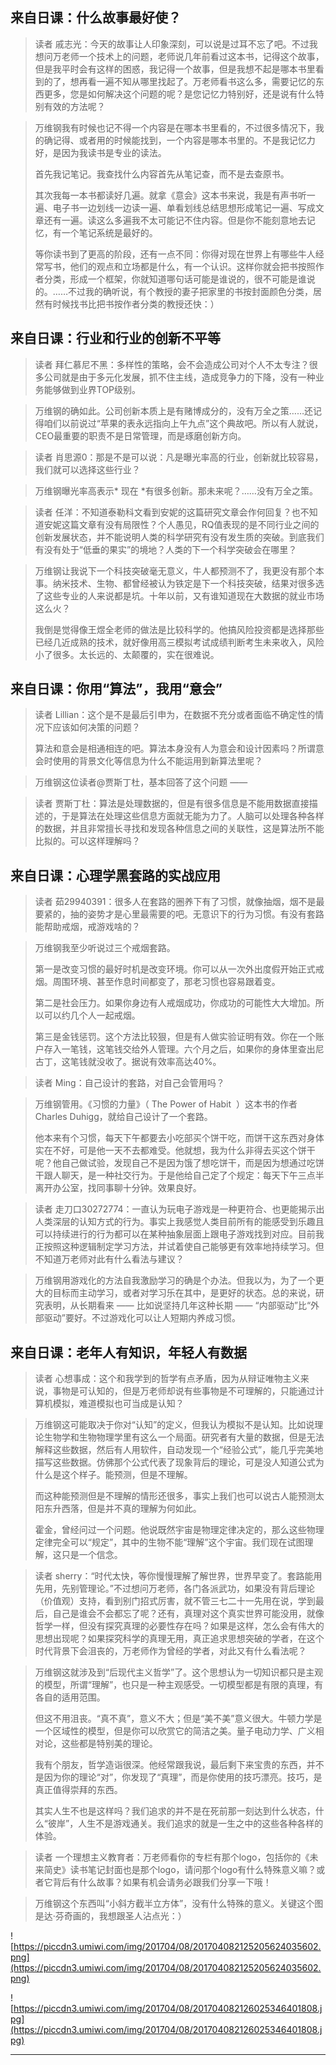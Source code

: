 ## 来自日课：什么故事最好使？

> 读者 戚志光：今天的故事让人印象深刻，可以说是过耳不忘了吧。不过我想问万老师一个技术上的问题，老师说几年前看过这本书，记得这个故事，但是我平时会有这样的困惑，我记得一个故事，但是我想不起是哪本书里看到的了，想再看一遍不知从哪里找起了。万老师看书这么多，需要记忆的东西更多，您是如何解决这个问题的呢？是您记忆力特别好，还是说有什么特别有效的方法呢？

> 万维钢我有时候也记不得一个内容是在哪本书里看的，不过很多情况下，我的确记得、或者用的时候能找到，一个内容是哪本书里的。不是我记忆力好，是因为我读书是专业的读法。
> 
> 首先我记笔记。我查找什么内容首先从笔记查，而不是去查原书。
> 
> 其次我每一本书都读好几遍。就拿《意会》这本书来说，我是有声书听一遍、电子书一边划线一边读一遍、单看划线总结思想形成笔记一遍、写成文章还有一遍。读这么多遍我不太可能记不住内容。但是你不能刻意地去记忆，有一个笔记系统是最好的。
> 
> 
> 
> 等你读书到了更高的阶段，还有一点不同：你得对现在世界上有哪些牛人经常写书，他们的观点和立场都是什么，有一个认识。这样你就会把书按照作者分类，形成一个框架，你就知道哪句话可能是谁说的，很不可能是谁说的。……不过我的确听说，有个教授的妻子把家里的书按封面颜色分类，居然有时候找书比把书按作者分类的教授还快：） 

## 来自日课：行业和行业的创新不平等

> 读者 拜仁慕尼不黑：多样性的策略，会不会造成公司对个人不太专注？很多公司就是由于多元化发展，抓不住主线，造成竞争力的下降，没有一种业务能够做到业界TOP级别。

> 万维钢的确如此。公司创新本质上是有赌博成分的，没有万全之策……还记得咱们以前说过“苹果的表永远指向上午九点”这个典故吧。所以有人就说，CEO最重要的职责不是日常管理，而是琢磨创新方向。

> 读者 肖思源0：那是不是可以说：凡是曝光率高的行业，创新就比较容易，我们就可以选择这些行业？

> 万维钢曝光率高表示* 现在 *有很多创新。那未来呢？……没有万全之策。

> 读者 任洋：不知道泰勒科文看到安妮的这篇研究文章会作何回复？也不知道安妮这篇文章有没有局限性？个人愚见，RQ值表现的是不同行业之间的创新发展状态，并不能说明人类的科学研究有没有发生质的突破。到底我们有没有处于“低垂的果实”的境地？人类的下一个科学突破会在哪里？

> 万维钢让我说下一个科技突破毫无意义，牛人都预测不了，我更没有那个本事。纳米技术、生物、都曾经被认为铁定是下一个科技突破，结果对很多选了这些专业的人来说都是坑。十年以前，又有谁知道现在大数据的就业市场这么火？
> 
> 我倒是觉得像王煜全老师的做法是比较科学的。他搞风险投资都是选择那些已经几近成熟的技术，就好像用高三模拟考试成绩判断考生未来收入，风险小了很多。太长远的、太颠覆的，实在很难说。 

## 来自日课：你用“算法”，我用“意会”

> 读者 Lillian：这个是不是最后引申为，在数据不充分或者面临不确定性的情况下应该如何决策的问题？
> 
> 算法和意会是相通相连的吧。算法本身没有人为意会和设计因素吗？所谓意会时使用的背景文化等信息为什么不能运用到新算法里呢？

> 万维钢这位读者@贾斯丁杜，基本回答了这个问题 —— 

> 读者 贾斯丁杜：算法是处理数据的，但是有很多信息是不能用数据直接描述的，于是算法在处理这些信息方面就无能为力了。人脑可以处理各种各样的数据，并且非常擅长寻找和发现各种信息之间的关联性，这是算法所不能比拟的。可以这样理解吗？

## 来自日课：心理学黑套路的实战应用

> 读者 茹29940391：很多人在套路的圈养下有了习惯，就像抽烟，烟不是最要紧的，抽的姿势才是心里最需要的吧。无意识下的行为习惯。有没有套路能帮助戒烟，戒游戏啥的？

> 万维钢我至少听说过三个戒烟套路。
> 
> 第一是改变习惯的最好时机是改变环境。你可以从一次外出度假开始正式戒烟。周围环境、甚至作息时间都变了，那老习惯也容易跟着变。
> 
> 第二是社会压力。如果你身边有人戒烟成功，你成功的可能性大大增加。所以可以约几个人一起戒烟。
> 
> 第三是金钱惩罚。这个方法比较狠，但是有人做实验证明有效。你在一个账户存入一笔钱，这笔钱交给外人管理。六个月之后，如果你的身体里查出尼古丁，这笔钱就没收了。据说有效率高达40%。 

> 读者 Ming：自己设计的套路，对自己会管用吗？

> 万维钢管用。《习惯的力量》（ The Power of Habit  ）这本书的作者Charles Duhigg，就给自己设计了一个套路。
> 
> 他本来有个习惯，每天下午都要去小吃部买个饼干吃，而饼干这东西对身体实在不好，可是他一天不去都难受。他就想，我为什么非得去买这个饼干呢？他自己做试验，发现自己不是因为饿了想吃饼干，而是因为想通过吃饼干跟人聊天，是一种社交行为。于是他给自己定了个规定：每天下午三点半离开办公室，找同事聊十分钟。效果良好。 

> 读者 走刀口30272774：一直认为玩电子游戏是一种更符合、也更能揭示出人类深层的认知方式的行为。事实上我感觉人类目前所有的能感受到乐趣且可以持续进行的行为都可以在某种抽象层面上跟电子游戏找到对应。目前我正按照这种逻辑制定学习方法，并试着使自己能够更有效率地持续学习。但不知道万老师对此有什么看法与建议？

> 万维钢用游戏化的方法自我激励学习的确是个办法。但我以为，为了一个更大的目标而主动学习，或者对学习乐在其中，是更好的状态。总的来说，研究表明，从长期看来 —— 比如说坚持几年这种长期 —— “内部驱动”比“外部驱动”要好。不过游戏化可以让人短期内养成习惯。

## 来自日课：老年人有知识，年轻人有数据

> 读者 心想事成：这个和我学到的哲学有点矛盾，因为从辩证唯物主义来说，事物是可认知的，但是万老师却说有些事物是不可理解的，只能通过计算机模拟，难道模拟也可当成是认知？

> 万维钢这可能取决于你对“认知”的定义，但我认为模拟不是认知。比如说理论生物学和生物物理学里有这么一个局面。研究者有大量的数据，但是无法解释这些数据，然后有人用软件，自动发现一个“经验公式”，能几乎完美地描写这些数据。仿佛那个公式代表了现象背后的理论，可是没人知道公式为什么是这个样子。能预测，但是不理解。
> 
> 而这种能预测但是不理解的情形还很多，事实上我们也可以说古人能预测太阳东升西落，但是并不真的理解为何如此。
> 
> 霍金，曾经问过一个问题。他说既然宇宙是物理定律决定的，那么这些物理定律完全可以“规定”，其中的生物不能“理解”这个宇宙。我们现在试图理解，这只是一个信念。 

> 读者 sherry：“时代太快，等你慢慢理解了解世界，世界早变了。套路能用先用，先别管理论。”不过想问万老师，各门各派武功，如果没有背后理论（价值观）支持，看到别门招式厉害，就不管三七二十一先用在说，学到最后，自己是谁会不会都忘了呢？还有，真理对这个真实世界可能没用，就像哲学一样，但没有探究真理的必要性存在吗？如果是这样，怎么会有伟大的思想出现呢？如果探究科学的真理无用，真正追求思想突破的学者，在这个时代背景下会沮丧的，万老师作为曾经的学者，对此又有什么看法呢？

> 万维钢这就涉及到“后现代主义哲学”了。这个思想认为一切知识都只是主观的模型，所谓“理解”，也只是一种主观感受。一切模型都是有限的真理，有各自的适用范围。
> 
> 但这不用沮丧。“真不真”，意义不大；但是“美不美”意义很大。牛顿力学是一个区域性的模型，但是你可以欣赏它的简洁之美。量子电动力学、广义相对论，这些都是特别美的理论。
> 
> 我有个朋友，哲学造诣很深。他经常跟我说，最后剩下来宝贵的东西，并不是因为你的理论“对”，你发现了“真理”，而是你使用的技巧漂亮。技巧，是真正值得崇拜的东西。
> 
> 其实人生不也是这样吗？我们追求的并不是在死前那一刻达到什么状态，什么“彼岸”，人生不是游戏通关。我们追求的就是一生之中的这些各种各样的体验。 

> 读者 一个理想主义教育者：万老师看你的专栏有那个logo，包括你的《未来简史》读书笔记封面也是那个logo，请问那个logo有什么特殊意义嘛？或者它背后有什么故事？如果有机会请务必跟我们分享一下哦！

> 万维钢这个东西叫“小斜方截半立方体”，没有什么特殊的意义。关键这个图是达·芬奇画的，我想跟圣人沾点光：）

![https://piccdn3.umiwi.com/img/201704/08/201704082125205624035602.png](https://piccdn3.umiwi.com/img/201704/08/201704082125205624035602.png)

![https://piccdn3.umiwi.com/img/201704/08/201704082126025346401808.jpg](https://piccdn3.umiwi.com/img/201704/08/201704082126025346401808.jpg)

---
